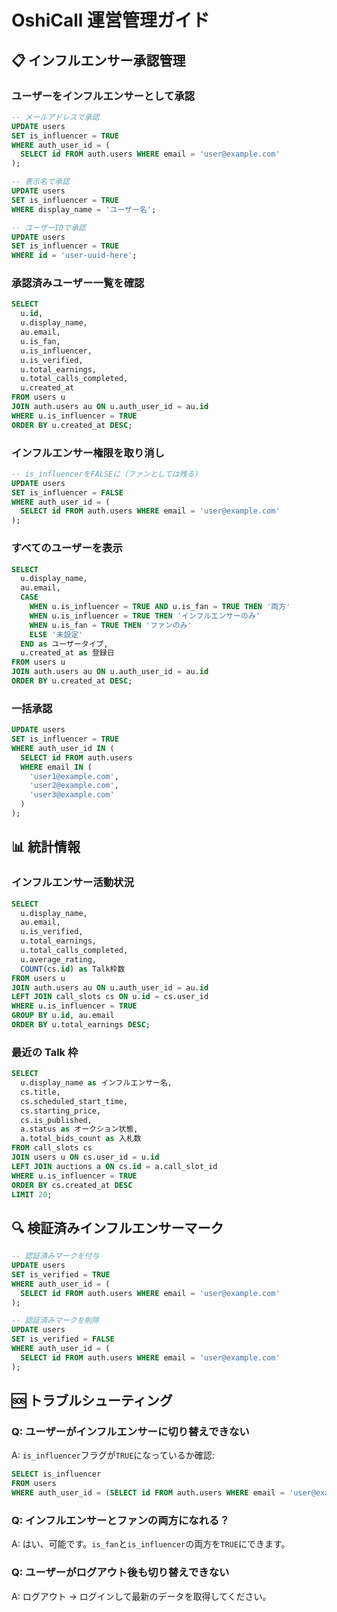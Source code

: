 # OshiCall 運営管理ガイド

## 📋 インフルエンサー承認管理

### ユーザーをインフルエンサーとして承認

```sql
-- メールアドレスで承認
UPDATE users
SET is_influencer = TRUE
WHERE auth_user_id = (
  SELECT id FROM auth.users WHERE email = 'user@example.com'
);

-- 表示名で承認
UPDATE users
SET is_influencer = TRUE
WHERE display_name = 'ユーザー名';

-- ユーザーIDで承認
UPDATE users
SET is_influencer = TRUE
WHERE id = 'user-uuid-here';
```

### 承認済みユーザー一覧を確認

```sql
SELECT
  u.id,
  u.display_name,
  au.email,
  u.is_fan,
  u.is_influencer,
  u.is_verified,
  u.total_earnings,
  u.total_calls_completed,
  u.created_at
FROM users u
JOIN auth.users au ON u.auth_user_id = au.id
WHERE u.is_influencer = TRUE
ORDER BY u.created_at DESC;
```

### インフルエンサー権限を取り消し

```sql
-- is_influencerをFALSEに（ファンとしては残る）
UPDATE users
SET is_influencer = FALSE
WHERE auth_user_id = (
  SELECT id FROM auth.users WHERE email = 'user@example.com'
);
```

### すべてのユーザーを表示

```sql
SELECT
  u.display_name,
  au.email,
  CASE
    WHEN u.is_influencer = TRUE AND u.is_fan = TRUE THEN '両方'
    WHEN u.is_influencer = TRUE THEN 'インフルエンサーのみ'
    WHEN u.is_fan = TRUE THEN 'ファンのみ'
    ELSE '未設定'
  END as ユーザータイプ,
  u.created_at as 登録日
FROM users u
JOIN auth.users au ON u.auth_user_id = au.id
ORDER BY u.created_at DESC;
```

### 一括承認

```sql
UPDATE users
SET is_influencer = TRUE
WHERE auth_user_id IN (
  SELECT id FROM auth.users
  WHERE email IN (
    'user1@example.com',
    'user2@example.com',
    'user3@example.com'
  )
);
```

## 📊 統計情報

### インフルエンサー活動状況

```sql
SELECT
  u.display_name,
  au.email,
  u.is_verified,
  u.total_earnings,
  u.total_calls_completed,
  u.average_rating,
  COUNT(cs.id) as Talk枠数
FROM users u
JOIN auth.users au ON u.auth_user_id = au.id
LEFT JOIN call_slots cs ON u.id = cs.user_id
WHERE u.is_influencer = TRUE
GROUP BY u.id, au.email
ORDER BY u.total_earnings DESC;
```

### 最近の Talk 枠

```sql
SELECT
  u.display_name as インフルエンサー名,
  cs.title,
  cs.scheduled_start_time,
  cs.starting_price,
  cs.is_published,
  a.status as オークション状態,
  a.total_bids_count as 入札数
FROM call_slots cs
JOIN users u ON cs.user_id = u.id
LEFT JOIN auctions a ON cs.id = a.call_slot_id
WHERE u.is_influencer = TRUE
ORDER BY cs.created_at DESC
LIMIT 20;
```

## 🔍 検証済みインフルエンサーマーク

```sql
-- 認証済みマークを付与
UPDATE users
SET is_verified = TRUE
WHERE auth_user_id = (
  SELECT id FROM auth.users WHERE email = 'user@example.com'
);

-- 認証済みマークを削除
UPDATE users
SET is_verified = FALSE
WHERE auth_user_id = (
  SELECT id FROM auth.users WHERE email = 'user@example.com'
);
```

## 🆘 トラブルシューティング

### Q: ユーザーがインフルエンサーに切り替えできない

A: `is_influencer`フラグが`TRUE`になっているか確認:

```sql
SELECT is_influencer
FROM users
WHERE auth_user_id = (SELECT id FROM auth.users WHERE email = 'user@example.com');
```

### Q: インフルエンサーとファンの両方になれる？

A: はい、可能です。`is_fan`と`is_influencer`の両方を`TRUE`にできます。

### Q: ユーザーがログアウト後も切り替えできない

A: ログアウト → ログインして最新のデータを取得してください。

